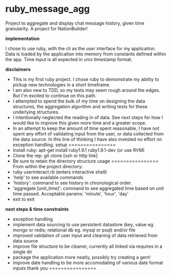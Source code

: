 ruby_message_agg
================

Project to aggregate and display chat message history, given time granularity. A project for NationBuilder!

**implementation**

I chose to use ruby, with the cli as the user interface for my application. Data is loaded by the application into memory from constants defined within the app. 
Time input is all expected in unix timestamp format. 

**disclaimers**
* This is my first ruby project. I chose ruby to demonstrate my ability to pickup new technologies in a short timeframe. 
* I am also new to TDD, so my tests may seem rough around the edges. But I'm excited to continue on this path.
* I attempted to spend the bulk of my time on designing the data structures, the aggregation algorithm and writing tests for these underlying structures.
* I intentionally neglected the reading in of data. See next steps for how I would like to improve this given more time and a greater scope.
* In an attempt to keep the amount of time spent reasonable, I have not spent any effort of validating input from the user, or data collected from the data source. In this line of thinking I have also invested no effort on exception handling. 
setup
================
* Install ruby: apt-get install ruby1.9.1 ruby1.9.1-dev (or use RVM)
* Clone the rep: git clone [ssh or http link]
* Be sure to retain the directory structure
usage
================
From within the project directory:
* ruby userinteract.rb (enters interactive shell)
* 'help' to see available commands
* 'history': command to see history in chronological order.
* 'aggregate [unit_time]': command to see aggregated time based on unit time passed. Acceptable params: 'minute', 'hour', 'day'
* exit to exit

**next steps & time constraints** 
* exception handling
* implement data sourcing to use persistent datastore (key, value eg. mongo or redis; relational db eg. mysql or psql) and/or file
* improved validation of user input and cleaning of data retrieved from data source
* improve file structure to be cleaner, currently all linked via requires in a single dir
* package the application more neatly, possibly try creating a gem!
* improve date handling to be more accomodating of various date format inputs
thank you
================
